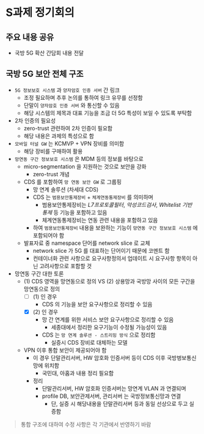 # S과제 정기회의

## 주요 내용 공유
- 국방 5G 확산 간담회 내용 전달

## 국방 5G 보안 전체 구조
- `5G 정보보호 시스템` 과 `양자암호 인증 서버` 간 링크
  - 조정 필요하며 추후 논의를 통하여 링크 유무를 선정함
  - 단말이 `양자암호 인증 서버` 와 통신할 수 있음
  - 해당 시스템의 제목과 대표 기능을 조금 더 5G 특성이 보일 수 있도록 부탁함
- 2차 인증의 필요성
  - zero-trust 관련하여 2차 인증이 필요함
  - 해당 내용은 과제의 특성으로 함
- `모바일 터널 GW` 는 KCMVP + VPN 장비를 의미함
  - 해당 장비를 구매하여 활용
- `망연동 구간 정보보호 시스템` 은 MDM 등의 정보를 바탕으로
  - micro-segmentation 을 지원하는 것으로 보안을 강화
    - zero-trust 개념
  - CDS 를 포함하여 `망 연동 보안 GW` 로 그룹핑
    - 망 연계 솔루션 (차세대 CDS)
    - CDS 는 `범용보안통제장비` + `체계연동통제장비` 를 의미하며
      - 범용보안통제장비는 _L7프로토콜필터_, _악성코드검사_, _Whitelist 기반 통제_ 등 기능을 포함하고 있음
      - 체계연동통제장비는 연동 관련 내용을 포함하고 있음
    - 하여 `범용보안통제장비` 내용을 보완하는 기능이 `망연동 구간 정보보호 시스템` 에 포함되어야 함
  - 발표자료 중 namespace 단어를 network slice 로 교체
    - network slice 가 5G 를 대표하는 단어이기 때문에 코멘트 함
    - 컨테이너화 관련 사항으로 요구사항정의서 업데이트 시 요구사항 항목이 아닌 고려사항으로 포함할 것
- 망연동 구간 대한 토론
  - (1) CDS 영역을 망연동으로 정의 VS (2) 상용망과 국방망 사이의 모든 구간을 망연동으로 정의
    - [ ] (1) 인 경우
      - CDS 의 기능을 보안 요구사항으로 정리할 수 있음
    - [x] (2) 인 경우
      - 망 간 연계를 위한 서비스 보안 요구사항으로 정리할 수 있음
        - 세종대에서 정리한 요구기능이 수정될 가능성이 있음
      - CDS 는 `망 연계 솔루션 - 스트리밍 방식` 으로 정리함
        - 실증시 CDS 장비로 대체하는 모델
  - VPN 이후 통합 보안이 제공되어야 함
    - 이 경우 단말관리서버, HW 암호화 인증서버 등이 CDS 이후 국방벙보통신망에 위치함
      - 국민대, 아홉과 내용 정리 필요함
    - 정리
      - 단말관리서버, HW 암호화 인증서버는 망연계 VLAN 과 연결되며
      - profile DB, 보안관제서버, 관리서버 는 국방정보통신망과 연결
        - 단, 실증 시 해당내용을 단말관리서버 등과 동일 선상으로 두고 실증함
      
> 통합 구조에 대하여 수정 사항은 각 기관에서 반영하기 바람

